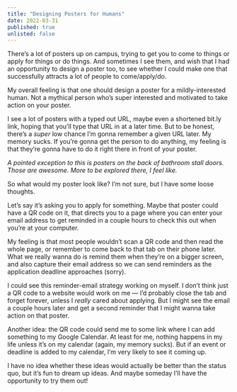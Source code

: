 ```yaml
---
title: "Designing Posters for Humans"
date: 2022-03-31
published: true
unlisted: false
---
```


There’s a lot of posters up on campus, trying to get you to come to things or apply for things or do things. And sometimes I see them, and wish that I had an opportunity to design a poster too, to see whether I could make one that successfully attracts a lot of people to come/apply/do.

My overall feeling is that one should design a poster for a mildly-interested human. Not a mythical person who’s super interested and motivated to take action on your poster.

I see a lot of posters with a typed out URL, maybe even a shortened bit.ly link, hoping that you’ll type that URL in at a later time. But to be honest, there’s a _super_ low chance I’m gonna remember a given URL later. My memory sucks. If you’re gonna get the person to do anything, my feeling is that they’re gonna have to do it right there in front of your poster.

_A pointed exception to this is posters on the back of bathroom stall doors. Those are awesome. More to be explored there, I feel like._

So what would my poster look like? I’m not sure, but I have some loose thoughts.

Let’s say it’s asking you to apply for something. Maybe that poster could have a QR code on it, that directs you to a page where you can enter your email address to get reminded in a couple hours to check this out when you’re at your computer.

My feeling is that most people wouldn’t scan a QR code and then read the whole page, or remember to come back to that tab on their phone later. What we really wanna do is remind them when they’re on a bigger screen, and also capture their email address so we can send reminders as the application deadline approaches (sorry).

I could see this reminder-email strategy working on myself. I don’t think just a QR code to a website would work on me — I’d probably close the tab and forget forever, unless I _really_ cared about applying. But I might see the email a couple hours later and get a second reminder that I might wanna take action on that poster.

Another idea: the QR code could send me to some link where I can add something to my Google Calendar. At least for me, nothing happens in my life unless it’s on my calendar (again, my memory sucks). But if an event or deadline is added to my calendar, I’m very likely to see it coming up.

I have no idea whether these ideas would actually be better than the status quo, but it’s fun to dream up ideas. And maybe someday I’ll have the opportunity to try them out!
